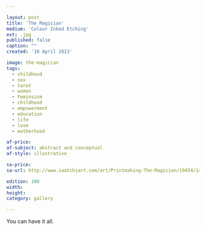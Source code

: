 ```yaml
---

layout: post
title: 'The Magician'
medium: 'Colour Inked Etching'
ext: .jpg
published: false
caption: ""
created: '10 April 2013'

image: the-magician
tags:
  - childhood
  - sex
  - tarot
  - women
  - Feminsism
  - childhood
  - empowerment
  - education
  - life
  - love
  - motherhood

af-price:
af-subject: abstract and conceptual
af-style: illustrative

sa-price:
sa-url: http://www.saatchiart.com/art/Printmaking-The-Magician/19454/1461974/view

edition: 100
width:
height:
category: gallery

---
```

You can have it all.
